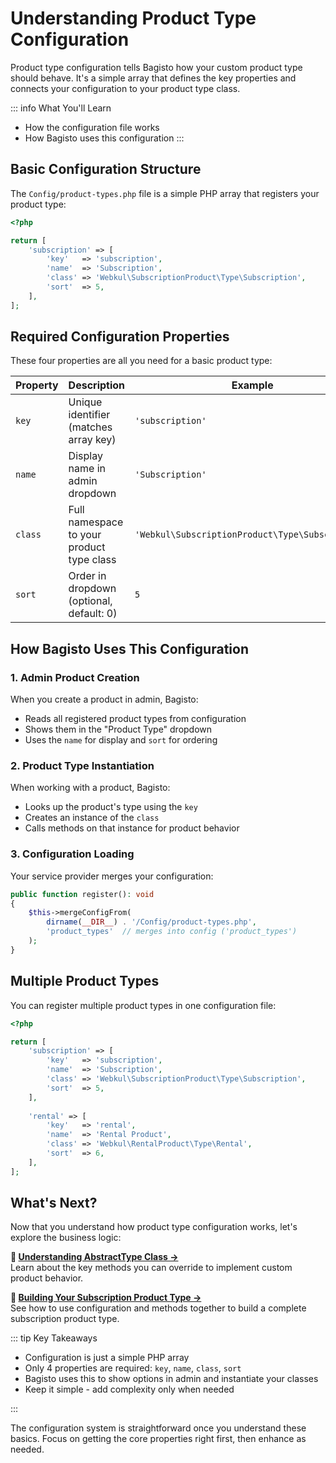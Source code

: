 # Understanding Product Type Configuration

Product type configuration tells Bagisto how your custom product type should behave. It's a simple array that defines the key properties and connects your configuration to your product type class.

::: info What You'll Learn
- How the configuration file works
- How Bagisto uses this configuration
:::

## Basic Configuration Structure

The `Config/product-types.php` file is a simple PHP array that registers your product type:

```php
<?php

return [
    'subscription' => [
        'key'   => 'subscription',
        'name'  => 'Subscription',
        'class' => 'Webkul\SubscriptionProduct\Type\Subscription',
        'sort'  => 5,
    ],
];
```

## Required Configuration Properties

These four properties are all you need for a basic product type:

| Property | Description | Example |
|----------|-------------|---------|
| `key` | Unique identifier (matches array key) | `'subscription'` |
| `name` | Display name in admin dropdown | `'Subscription'` |
| `class` | Full namespace to your product type class | `'Webkul\SubscriptionProduct\Type\Subscription'` |
| `sort` | Order in dropdown (optional, default: 0) | `5` |

## How Bagisto Uses This Configuration

### 1. Admin Product Creation
When you create a product in admin, Bagisto:
- Reads all registered product types from configuration
- Shows them in the "Product Type" dropdown
- Uses the `name` for display and `sort` for ordering

### 2. Product Type Instantiation
When working with a product, Bagisto:
- Looks up the product's type using the `key`
- Creates an instance of the `class` 
- Calls methods on that instance for product behavior

### 3. Configuration Loading
Your service provider merges your configuration:

```php
public function register(): void
{
    $this->mergeConfigFrom(
        dirname(__DIR__) . '/Config/product-types.php',
        'product_types'  // merges into config ('product_types')
    );
}
```

## Multiple Product Types

You can register multiple product types in one configuration file:

```php
<?php

return [
    'subscription' => [
        'key'   => 'subscription',
        'name'  => 'Subscription',
        'class' => 'Webkul\SubscriptionProduct\Type\Subscription',
        'sort'  => 5,
    ],
    
    'rental' => [
        'key'   => 'rental',
        'name'  => 'Rental Product',
        'class' => 'Webkul\RentalProduct\Type\Rental',
        'sort'  => 6,
    ],
];
```

## What's Next?

Now that you understand how product type configuration works, let's explore the business logic:

**📖 [Understanding AbstractType Class →](./understanding-abstract-type-class.md)**  
Learn about the key methods you can override to implement custom product behavior.

**📖 [Building Your Subscription Product Type →](./building-your-subscription-product-type.md)**  
See how to use configuration and methods together to build a complete subscription product type.

::: tip Key Takeaways

- Configuration is just a simple PHP array
- Only 4 properties are required: `key`, `name`, `class`, `sort`
- Bagisto uses this to show options in admin and instantiate your classes
- Keep it simple - add complexity only when needed

:::

The configuration system is straightforward once you understand these basics. Focus on getting the core properties right first, then enhance as needed.

